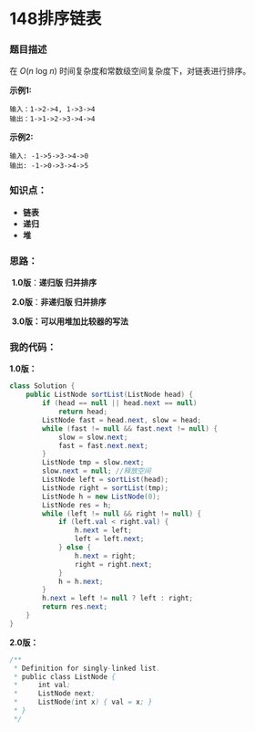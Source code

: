 # 148排序链表

### 题目描述

   在 *O*(*n* log *n*) 时间复杂度和常数级空间复杂度下，对链表进行排序。 

 **示例1:**

```
输入：1->2->4, 1->3->4
输出：1->1->2->3->4->4
```

**示例2:**

```
输入: -1->5->3->4->0
输出: -1->0->3->4->5
```

### 知识点：

- **链表**
- **递归**
- **堆**


### 思路：

​	**1.0版**：**递归版 归并排序**

​	**2.0版**：**非递归版 归并排序**

​	**3.0版：可以用堆加比较器的写法**



### 我的代码：

**1.0版：**

```java
class Solution {
    public ListNode sortList(ListNode head) {
        if (head == null || head.next == null)
            return head;
        ListNode fast = head.next, slow = head;
        while (fast != null && fast.next != null) {
            slow = slow.next;
            fast = fast.next.next;
        }
        ListNode tmp = slow.next;
        slow.next = null; //释放空间
        ListNode left = sortList(head);
        ListNode right = sortList(tmp);
        ListNode h = new ListNode(0);
        ListNode res = h;
        while (left != null && right != null) {
            if (left.val < right.val) {
                h.next = left;
                left = left.next;
            } else {
                h.next = right;
                right = right.next;
            }
            h = h.next;
        }
        h.next = left != null ? left : right;
        return res.next;
    }
}

```



**2.0版：**

```java
/**
 * Definition for singly-linked list.
 * public class ListNode {
 *     int val;
 *     ListNode next;
 *     ListNode(int x) { val = x; }
 * }
 */

```

